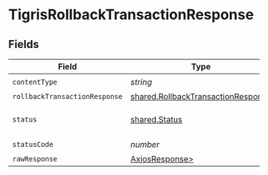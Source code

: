 # TigrisRollbackTransactionResponse


## Fields

| Field                                                                                    | Type                                                                                     | Required                                                                                 | Description                                                                              |
| ---------------------------------------------------------------------------------------- | ---------------------------------------------------------------------------------------- | ---------------------------------------------------------------------------------------- | ---------------------------------------------------------------------------------------- |
| `contentType`                                                                            | *string*                                                                                 | :heavy_check_mark:                                                                       | N/A                                                                                      |
| `rollbackTransactionResponse`                                                            | [shared.RollbackTransactionResponse](../../models/shared/rollbacktransactionresponse.md) | :heavy_minus_sign:                                                                       | OK                                                                                       |
| `status`                                                                                 | [shared.Status](../../models/shared/status.md)                                           | :heavy_minus_sign:                                                                       | Default error response                                                                   |
| `statusCode`                                                                             | *number*                                                                                 | :heavy_check_mark:                                                                       | N/A                                                                                      |
| `rawResponse`                                                                            | [AxiosResponse>](https://axios-http.com/docs/res_schema)                                 | :heavy_minus_sign:                                                                       | N/A                                                                                      |